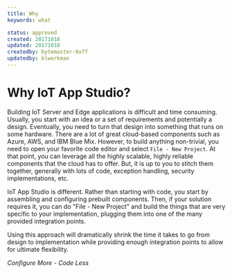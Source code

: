 ```yaml
---
title: Why
keywords: what

status: approved
created: 20171018
updated: 20171018
createdby: bytemaster-0xff
updatedby: klworkman
---
```


# Why IoT App Studio?

Building IoT Server and Edge applications is difficult and time consuming.  Usually, you start
with an idea or a set of requirements and potentially a design.  Eventually, you need to turn that design into
something that runs on some hardware.  There are a lot of great cloud-based components
such as Azure, AWS, and IBM Blue Mix. However, to build anything non-trivial, you need to open your favorite
code editor and select `File - New Project`.  At that point, you can leverage all the highly scalable, highly
reliable components that the cloud has to offer. But, it is up to you to stitch them together, generally
with lots of code, exception handling, security implementations, etc.

IoT App Studio is different. Rather than starting with code, you start by assembling and configuring
prebuilt components. Then, if your solution requires it, you can do "File - New Project" and build the
things that are very specific to your implementation, plugging them into one of the many provided integration
points.

Using this approach will dramatically shrink the time it takes to go from design to implementation while
providing enough integration points to allow for ultimate flexibility.

*Configure More - Code Less*
